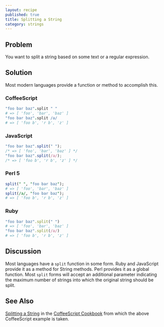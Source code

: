 ```yaml
---
layout: recipe
published: true
title: Splitting a String
category: strings
---
```


## Problem

You want to split a string based on some text or a regular expression.

## Solution

Most modern languages provide a function or method to accomplish this.

### CoffeeScript

```coffeescript
"foo bar baz".split " "
# => [ 'foo', 'bar', 'baz' ]
"foo bar baz".split /a/
# => [ 'foo b', 'r b', 'z' ]
```

### JavaScript

```javascript
"foo bar baz".split(" ");
/* => [ 'foo', 'bar', 'baz' ] */
"foo bar baz".split(/a/);
/* => [ 'foo b', 'r b', 'z' ] */
```

### Perl 5

```perl
split(" ", "foo bar baz");
# => [ 'foo', 'bar', 'baz' ]
split(/a/, "foo bar baz");
# => [ 'foo b', 'r b', 'z' ]
```

### Ruby

```ruby
"foo bar baz".split(" ")
# => [ 'foo', 'bar', 'baz' ]
"foo bar baz".split(/a/)
# => [ 'foo b', 'r b', 'z' ]
```

## Discussion

Most languages have a `split` function in some form. Ruby and JavaScript provide it as a method for String methods. Perl provides it as a global function. Most `split` forms will accept an additional parameter indicating the maximum number of strings into which the original string should be split.

## See Also

[Splitting a String](http://coffeescriptcookbook.com/chapters/strings/splitting-a-string) in the [CoffeeScript Cookbook](http://coffeescriptcookbook.com/) from which the above CoffeeScript example is taken.